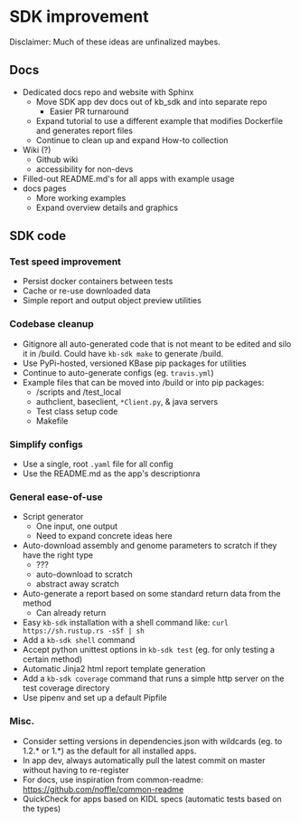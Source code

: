 # SDK improvement

Disclaimer: Much of these ideas are unfinalized maybes.

## Docs

* Dedicated docs repo and website with Sphinx
  * Move SDK app dev docs out of kb_sdk and into separate repo
    * Easier PR turnaround
  * Expand tutorial to use a different example that modifies Dockerfile and generates report files
  * Continue to clean up and expand How-to collection
* Wiki (?)
  * Github wiki
  * accessibility for non-devs
* Filled-out README.md's for all apps with example usage
* docs pages
  * More working examples
  * Expand overview details and graphics

## SDK code

### Test speed improvement

* Persist docker containers between tests
* Cache or re-use downloaded data
* Simple report and output object preview utilities

### Codebase cleanup

* Gitignore all auto-generated code that is not meant to be edited and silo it in /build. Could have `kb-sdk make` to generate /build.
* Use PyPi-hosted, versioned KBase pip packages for utilities
* Continue to auto-generate configs (eg. `travis.yml`)
* Example files that can be moved into /build or into pip packages:
  * /scripts and /test_local
  * authclient, baseclient, `*Client.py`, & java servers
  * Test class setup code
  * Makefile

### Simplify configs

* Use a single, root `.yaml` file for all config
* Use the README.md as the app's descriptionra

### General ease-of-use

* Script generator
  * One input, one output 
  * Need to expand concrete ideas here
* Auto-download assembly and genome parameters to scratch if they have the right type
  * ???
  * auto-download to scratch
  * abstract away scratch
* Auto-generate a report based on some standard return data from the method
  * Can already return 
* Easy `kb-sdk` installation with a shell command like: `curl https://sh.rustup.rs -sSf | sh`
* Add a `kb-sdk shell` command
* Accept python unittest options in `kb-sdk test` (eg. for only testing a certain method)
* Automatic Jinja2 html report template generation 
* Add a `kb-sdk coverage` command that runs a simple http server on the test coverage directory
* Use pipenv and set up a default Pipfile

### Misc.

* Consider setting versions in dependencies.json with wildcards (eg. to 1.2.* or 1.*) as the default for all installed apps.
* In app dev, always automatically pull the latest commit on master without having to re-register
* For docs, use inspiration from common-readme: https://github.com/noffle/common-readme
* QuickCheck for apps based on KIDL specs (automatic tests based on the types)
